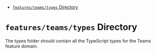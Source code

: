 <!-- START doctoc generated TOC please keep comment here to allow auto update -->
<!-- DON'T EDIT THIS SECTION, INSTEAD RE-RUN doctoc TO UPDATE -->

- [`features/teams/types` Directory](#featuresteamstypes-directory)

<!-- END doctoc generated TOC please keep comment here to allow auto update -->

# `features/teams/types` Directory

The types folder should contain all the TypeScript types for the Teams feature domain.
